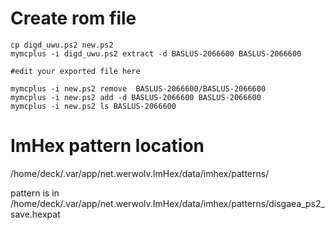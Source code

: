 # Create rom file

```
cp digd_uwu.ps2 new.ps2
mymcplus -i digd_uwu.ps2 extract -d BASLUS-2066600 BASLUS-2066600

#edit your exported file here

mymcplus -i new.ps2 remove  BASLUS-2066600/BASLUS-2066600
mymcplus -i new.ps2 add -d BASLUS-2066600 BASLUS-2066600
mymcplus -i new.ps2 ls BASLUS-2066600
```

# ImHex pattern location

/home/deck/.var/app/net.werwolv.ImHex/data/imhex/patterns/

pattern is in
/home/deck/.var/app/net.werwolv.ImHex/data/imhex/patterns/disgaea_ps2_save.hexpat
